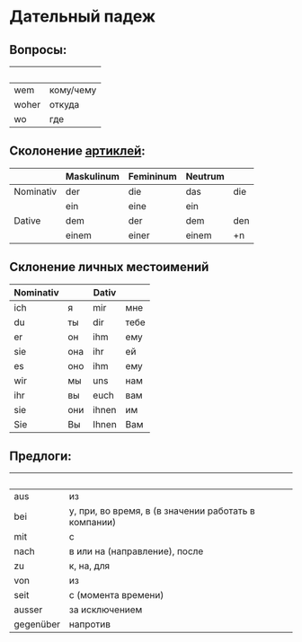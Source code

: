 # Дательный падеж

## Вопросы: 

&nbsp;|&nbsp;       
------|-------
wem   | кому/чему  
woher | откуда
wo    | где 

## Сколонение [артиклей](../zein-haben/Info.md): 

&nbsp;    | Maskulinum |  Femininum    | Neutrum   | &nbsp;
----------|------------|---------------|-----------|-----
Nominativ | der        | die           | das       | die 
&nbsp;    | ein        | eine          | ein       |
Dative    | dem        | der           | dem       | den
&nbsp;    | einem      | einer         | einem     | +n

## Склонение личных местоимений

Nominativ| &nbsp;   |		Dativ | &nbsp;	
----------|---------|---------|-------
ich |	я|	mir |	мне
du	|ты|	dir|	тебе
er	|он|	ihm|	ему
sie|	она|	ihr|	ей
es|	оно	|ihm|	ему
wir	|мы	|uns	|нам
ihr	|вы	|euch|	вам
sie	|они	|ihnen|	им
Sie	|Вы	|Ihnen|	Вам

## Предлоги:

&nbsp;    | &nbsp;
----------|------------
aus       | из
bei       | у, при, во время, в (в значении работать в компании)
mit       | с
nach      | в или на (направление), после
zu        | к, на, для
von       | из
seit      | с (момента времени)
ausser    | за исключением
gegenüber | напротив
